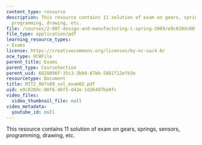 ```yaml
---
content_type: resource
description: This resource contains 11 solution of exam on gears, springs, sensors,
  programming, drawing, etc.
file: /courses/2-007-design-and-manufacturing-i-spring-2009/e9c020dc00f6d6f5d42e1d26497be0fc_MIT2_007s09_sol_exam02.pdf
file_type: application/pdf
learning_resource_types:
- Exams
license: https://creativecommons.org/licenses/by-nc-sa/4.0/
ocw_type: OCWFile
parent_title: Exams
parent_type: CourseSection
parent_uid: 6828896f-35c3-3bb9-87bb-5881f12efb3e
resourcetype: Document
title: MIT2_007s09_sol_exam02.pdf
uid: e9c020dc-00f6-d6f5-d42e-1d26497be0fc
video_files:
  video_thumbnail_file: null
video_metadata:
  youtube_id: null
---
```

This resource contains 11 solution of exam on gears, springs, sensors, programming, drawing, etc.